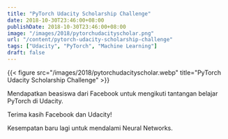```yaml
---
title: "PyTorch Udacity Scholarship Challenge"
date: 2018-10-30T23:46:00+08:00
publishDate: 2018-10-30T23:46:00+08:00
image: "/images/2018/pytorchudacityscholar.png"
url: "/content/pytorch-udacity-scholarship-challenge"
tags: ["Udacity", "PyTorch", "Machine Learning"]
draft: false
---
```


{{< figure src="/images/2018/pytorchudacityscholar.webp" title="PyTorch Udacity Scholarship Challenge" >}}

Mendapatkan beasiswa dari Facebook untuk mengikuti tantangan belajar PyTorch di Udacity.

Terima kasih Facebook dan Udacity!

Kesempatan baru lagi untuk mendalami Neural Networks.